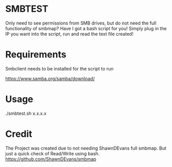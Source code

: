 # SMBTEST
  Only need to see permissions from SMB drives, but do not need the full functionality of smbmap? Have I got a bash script for you!
  Simply plug in the IP you want into the script, run and read the text file created!

# Requirements
  Smbclient needs to be installed for the script to run
  
  https://www.samba.org/samba/download/
  
# Usage
  ./smbtest.sh x.x.x.x

# Credit
  The Project was created due to not needing ShawnDEvans full smbmap.
  But just a quick check of Read/Write using bash.
  https://github.com/ShawnDEvans/smbmap
